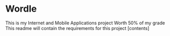 # Wordle
This is my Internet and Mobile Applications project
Worth 50% of my grade
This readme will contain the requirements for this project
[contents]